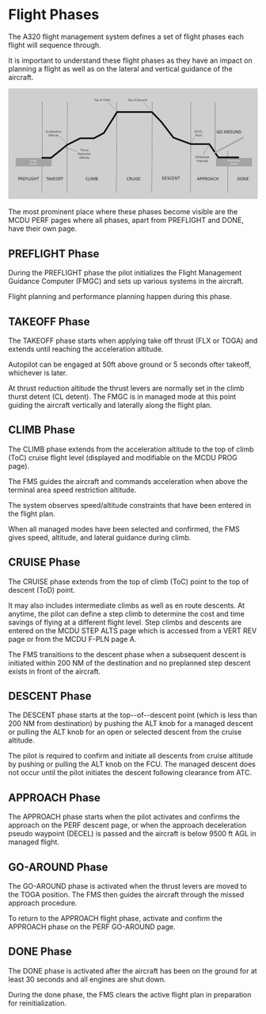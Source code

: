 # Flight Phases

The A320 flight management system defines a set of flight phases each flight will sequence through.

It is important to understand these flight phases as they have an impact on planning a flight as well as on the lateral and vertical guidance of the aircraft.

![FLight Phases](../../fbw-a32nx/assets/flypad/flight-phases.png "FLight Phases")

The most prominent place where these phases become visible are the MCDU PERF pages where all phases, apart from PREFLIGHT and DONE, have their own page.

## PREFLIGHT Phase

During the PREFLIGHT phase the pilot initializes the Flight Management Guidance Computer (FMGC) and sets up various systems in the aircraft.

Flight planning and performance planning happen during this phase.

## TAKEOFF Phase

The TAKEOFF phase starts when applying take off thrust (FLX or TOGA) and extends until reaching the acceleration altitude.

Autopilot can be engaged at 50ft above ground or 5 seconds ofter takeoff, whichever is later.

At thrust reduction altitude the thrust levers are normally set in the climb thurst detent (CL detent). The FMGC is in managed mode at this point guiding the aircraft vertically and laterally along the flight plan.

## CLIMB Phase

The CLIMB phase extends from the acceleration altitude to the top of climb (ToC) cruise flight level (displayed and modifiable on the MCDU PROG page).

The FMS guides the aircraft and commands acceleration when above the terminal area speed restriction altitude.

The system observes speed/altitude constraints that have been entered in the flight plan.

When all managed modes have been selected and confirmed, the FMS gives speed, altitude, and lateral guidance during climb.

## CRUISE Phase

The CRUISE phase extends from the top of climb (ToC) point to
the top of descent (ToD) point.

It may also includes intermediate climbs as well as en route descents. At anytime, the pilot can define a step climb to determine the cost and time savings of flying at a different flight level. Step climbs and descents are entered on the MCDU STEP ALTS page which is accessed from a VERT REV page or from the MCDU F-PLN page A.

The FMS transitions to the descent phase when a subsequent descent is initiated within 200 NM of the destination and no preplanned step descent exists in front of the aircraft.

## DESCENT Phase

The DESCENT phase starts at the top--of--descent point (which is less than 200 NM from destination) by pushing the ALT knob for a managed descent or pulling the ALT knob for an open or selected descent from the cruise altitude.

The pilot is required to confirm and initiate all descents from cruise altitude by pushing or pulling the ALT knob on the FCU. The managed descent does not occur until the pilot initiates the descent following clearance from ATC.

## APPROACH Phase

The APPROACH phase starts when the pilot activates and confirms the approach on the PERF descent page, or when the approach deceleration pseudo waypoint (DECEL) is passed and the aircraft is below 9500 ft AGL in managed flight.

## GO-AROUND Phase

The GO-AROUND phase is activated when the thrust levers are moved to the TOGA position. The FMS then guides the aircraft through the missed approach procedure.

To return to the APPROACH flight phase, activate and confirm the APPROACH phase on the PERF GO-AROUND page.

## DONE Phase

The DONE phase is activated after the aircraft has been on the ground for at least 30 seconds and all engines are shut down.

During the done phase, the FMS clears the active flight plan in
preparation for reinitialization.
